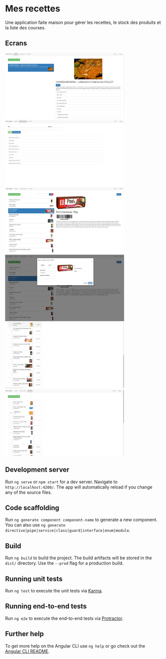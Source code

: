 # Mes recettes

Une application faite maison pour gérer les recettes, le stock des produits et la liste des courses.

## Ecrans

<img src="./screens/Recettes.PNG" width="385" height="214">&ensp;
<img src="./screens/listeDesCourses.PNG" width="385" height="214">&ensp;
<img src="./screens/ListeDesProduits.PNG" width="385" height="214">&ensp;
<img src="./screens/AddProductToStock.PNG" width="385" height="214">&ensp;
<img src="./screens/MonStock.PNG" width="385" height="214">&ensp;
<img src="./screens/MonStock2.PNG" width="385" height="214">

## Development server

Run `ng serve` or `npm start` for a dev server. Navigate to `http://localhost:4200/`. The app will automatically reload if you change any of the source files.

## Code scaffolding

Run `ng generate component component-name` to generate a new component. You can also use `ng generate directive|pipe|service|class|guard|interface|enum|module`.

## Build

Run `ng build` to build the project. The build artifacts will be stored in the `dist/` directory. Use the `--prod` flag for a production build.

## Running unit tests

Run `ng test` to execute the unit tests via [Karma](https://karma-runner.github.io).

## Running end-to-end tests

Run `ng e2e` to execute the end-to-end tests via [Protractor](http://www.protractortest.org/).

## Further help

To get more help on the Angular CLI use `ng help` or go check out the [Angular CLI README](https://github.com/angular/angular-cli/blob/master/README.md).
